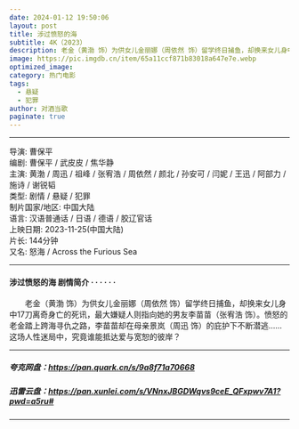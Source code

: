 ```yaml
---
date: 2024-01-12 19:50:06
layout: post
title: 涉过愤怒的海
subtitle: 4K（2023）
description: 老金（黄渤 饰）为供女儿金丽娜（周依然 饰）留学终日捕鱼，却换来女儿身中17刀离奇身亡的死讯，最大嫌疑人则指向她的男友李苗苗（张宥浩 饰）。愤怒的老金踏上跨海寻仇之路，李苗苗却在母亲景岚（周迅 饰）的庇护下不断潜逃……这场人性迷局中，究竟谁能抵达爱与宽恕的彼岸？...
image: https://pic.imgdb.cn/item/65a11ccf871b83018a647e7e.webp
optimized_image: 
category: 热门电影
tags:
  - 悬疑
  - 犯罪
author: 对酒当歌
paginate: true
---
```

---

导演: 曹保平  
编剧: 曹保平 / 武皮皮 / 焦华静  
主演: 黄渤 / 周迅 / 祖峰 / 张宥浩 / 周依然 / 颜北 / 孙安可 / 闫妮 / 王迅 / 阿部力 / 施诗 / 谢锐韬  
类型: 剧情 / 悬疑 / 犯罪  
制片国家/地区: 中国大陆  
语言: 汉语普通话 / 日语 / 德语 / 胶辽官话  
上映日期: 2023-11-25(中国大陆)  
片长: 144分钟  
又名: 怒海 / Across the Furious Sea  

---

#### 涉过愤怒的海 剧情简介 · · · · · ·

　　老金（黄渤 饰）为供女儿金丽娜（周依然 饰）留学终日捕鱼，却换来女儿身中17刀离奇身亡的死讯，最大嫌疑人则指向她的男友李苗苗（张宥浩 饰）。愤怒的老金踏上跨海寻仇之路，李苗苗却在母亲景岚（周迅 饰）的庇护下不断潜逃……这场人性迷局中，究竟谁能抵达爱与宽恕的彼岸？

---

##### 夸克网盘：<https://pan.quark.cn/s/9a8f71a70668>

##### 迅雷云盘：<https://pan.xunlei.com/s/VNnxJBGDWqvs9ceE_QFxpwv7A1?pwd=a5ru#>

---
